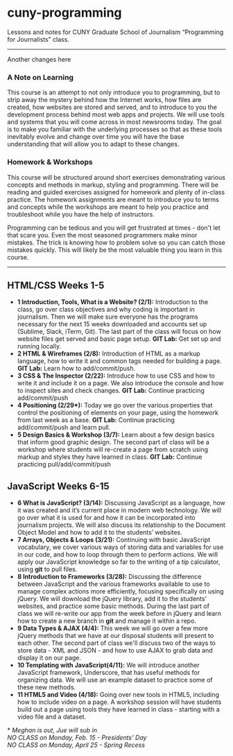 # cuny-programming
Lessons and notes for CUNY Graduate School of Journalism “Programming for Journalists” class.

<!-- <a href="http://mlouttit.com/cuny/Spring2015_Syllabus.pdf">Download the syllabus</a> -->

<hr />
<p>Another changes here</p>

<h3>A Note on Learning</h3>
<p>This course is an attempt to not only introduce you to programming, but to strip away the mystery behind how the Internet works, how files are created, how websites are stored and served, and to introduce to you the development process behind most web apps and projects. We will use tools and systems that you will come across in most newsrooms today. The goal is to make you familiar with the underlying processes so that as these tools inevitably evolve and change over time you will have the base understanding that will allow you to adapt to these changes.</p>

<h3>Homework & Workshops</h3>
<p>This course will be structured around short exercises demonstrating various concepts and methods in markup, styling and programming. There will be reading and guided exercises assigned for homework and plenty of in-class practice. The homework assignments are meant to introduce you to terms and concepts while the workshops are meant to help you practice and troubleshoot while you have the help of instructors.</p>
<p>Programming can be tedious and you will get frustrated at times - don't let that scare you. Even the most seasoned programmers make minor mistakes. The trick is knowing how to problem solve so you can catch those mistakes quickly. This will likely be the most valuable thing you learn in this course.</p>

<hr />

<h2>HTML/CSS Weeks 1-5</h2>
<ul>
  <li><strong>1 Introduction, Tools, What is a Website? (2/1):</strong> Introduction to the class, go over class objectives and why coding is important in journalism. Then we will make sure everyone has the programs necessary for the next 15 weeks downloaded and accounts set up (Sublime, Slack, iTerm, Git). The last part of the class will focus on how website files get served and basic page setup. <strong>GIT Lab:</strong> Get set up and running locally.</li>
  <!--HW: Read Chapters 2-3, set up your first page-->
  <li><strong>2 HTML & Wireframes (2/8):</strong> Introduction of HTML as a markup language, how to write it and common tags needed for building a page. <strong>GIT Lab:</strong> Learn how to add/commit/push. </li>
  <!--WORKSHOP three additions to a markup page, and commit those changes-->
  <!--HOMEWORK read chapters XX-XX, find a structured page to re-create-->
  <li><strong>3 CSS & The Inspector (2/22):</strong> Introduce how to use CSS and how to write it and include it on a page. We also introduce the console and how to inspect sites and check changes. <strong>GIT Lab:</strong> Continue practicing add/commit/push</li>
  <!--WORKSHOP three style changes, add to the page and push to repo-->
  <!--HOMEWORK read chapters XX-XX, style your structured page with columns-->
  <li><strong>4 Positioning <!--Jue-->(2/29*):</strong> Today we go over the various properties that control the positioning of elements on your page, using the homework from last week as a base. <strong>GIT Lab:</strong> Continue practicing add/commit/push and learn pull.</li>
  <!--WORKSHOP redo homework to make sure it's right, other positioning lessons?-->
  <!--HOMEWORK read chapters XX-XX, three elements on a page with different positioning-->
  <li><strong>5 Design Basics & Workshop (3/7):</strong> Learn about a few design basics that inform good graphic design. The second part of class will be a workshop where students will re-create a page from scratch using markup and styles they have learned in class. <strong>GIT Lab:</strong> Continue practicing pull/add/commit/push</li>
  <!--workshop: full page/site-->
  <!--HOMEWORK reading for javascript-->
</ul>

<h2>JavaScript Weeks 6-15</h2>
<ul>
  <li><strong>6 What is JavaScript? (3/14):</strong> Discussing JavaScript as a language, how it was created and it’s current place in modern web technology. We will go over what it is used for and how it can be incorporated into journalism projects. We will also discuss its relationship to the Document Object Model and how to add it to the students’ websites. </li>
  <!-- debugging tips / finding the error -->
  <!-- small exercises for each class -->
  <li><strong>7 Arrays, Objects & Loops (3/21):</strong> Continuing with basic JavaScript vocabulary, we cover various ways of storing data and variables for use in our code, and how to loop through them to perform actions. We will apply our JavaScript knowledge so far to the writing of a tip calculator, using <strong>git</strong> to pull files.</li>
  <li><strong>8 Introduction to Frameworks (3/28):</strong> Discussing the difference between JavaScript and the various frameworks available to use to manage complex actions more efficiently, focusing specifically on using jQuery. We will download the jQuery library, add it to the students’ websites, and practice some basic methods. During the last part of class we will re-write our app from the week before in jQuery and learn how to create a new branch in <strong>git</strong> and manage it within a repo.</li>
  <li><strong>9 Data Types & AJAX (4/4):</strong> This week we will go over a few more jQuery methods that we have at our disposal students will present to each other. The second part of class we'll discuss two of the ways to store data - XML and JSON - and how to use AJAX to grab data and display it on our page.</li>
  <li><strong>10 Templating with JavaScript(4/11):</strong> We will introduce another JavaScript framework, Underscore, that has useful methods for organizing data. We will use an example dataset to practice some of these new methods.</li>
  <li><strong>11 HTML5 and Video (4/18):</strong> Going over new tools in HTML5, including how to include video on a page. A workshop session will have students build out a page using tools they have learned in class - starting with a video file and a dataset.</li>
  <!-- <li><strong>12 Collaboration Workshop (5/2):</strong> Students will come prepared to work collaboratively on a small app, they will split the work between getting the data ready, displaying and designing it, using <strong>git</strong> to manage their work. A <strong>git</strong> workshop will go over pulling and merging.</li>
  <li><strong>13 Collaboration Workshop 2 (5/9):</strong> Students will put the finishing touches on their app.</li>
  <li><strong>14 Multimedia (5/16):</strong> We will go over some HTML and JavaScript options for including video and audio files on our page.</li>
  <li><strong>Final Workshop (5/23):</strong> Using the project created in the HTML/CSS module, students will write either native javascript, jQuery or use plugins to add at least two types of functionality to their project.</li> -->
</ul>

<p>* <em>Meghan is out, Jue will sub in</em><br />
<em>NO CLASS on Monday, Feb. 15 - Presidents' Day</em><br />
<em>NO CLASS on Monday, April 25 - Spring Recess</em></p>